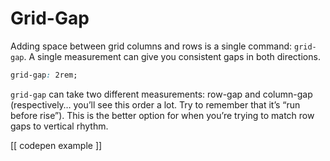 # Grid-Gap

Adding space between grid columns and rows is a single command: `grid-gap`. A single measurement can give you consistent gaps in both directions. 

```css
grid-gap: 2rem;
```

`grid-gap` can take two different measurements: row-gap and column-gap (respectively… you’ll see this order a lot. Try to remember that it’s “run before rise”). This is the better option for when you’re trying to match row gaps to vertical rhythm.

[[ codepen example ]]